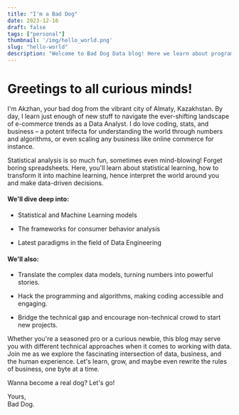```yaml
---
title: "I'm a Bad Dog"
date: 2023-12-16
draft: false
tags: ["personal"]
thumbnail: '/img/hello_world.png'
slug: "hello-world"
description: "Welcome to Bad Dog Data blog! Here we learn about programming, statistical data analysis and machine learning"
---
```


# **Greetings to all curious minds!**

I'm Akzhan, your bad dog from the vibrant city of Almaty, Kazakhstan. By day, I learn just enough of new stuff to navigate the ever-shifting landscape of e-commerce trends as a Data Analyst. I do love coding, stats, and business – a potent trifecta for understanding the world through numbers and algorithms, or even scaling any business like online commerce for instance.

Statistical analysis is so much fun, sometimes even mind-blowing! Forget boring spreadsheets. Here, you'll learn about statistical learning, how to transform it into machine learning, hence interpret the world around you and make data-driven decisions.

#### **We'll dive deep into:**

- Statistical and Machine Learning models  
  
- The frameworks for consumer behavior analysis  
  
- Latest paradigms in the field of Data Engineering  
  

#### **We'll also:**

- Translate the complex data models, turning numbers into powerful stories.  
  
- Hack the programming and algorithms, making coding accessible and engaging.  
  
- Bridge the technical gap and encourage non-technical crowd to start new projects.  
  

Whether you're a seasoned pro or a curious newbie, this blog may serve you with different technical approaches when it comes to working with data. Join me as we explore the fascinating intersection of data, business, and the human experience. Let's learn, grow, and maybe even rewrite the rules of business, one byte at a time.

Wanna become a real dog? Let's go!

Yours,  
Bad Dog.